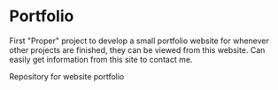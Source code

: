 # Portfolio

First "Proper" project to develop a small portfolio website for whenever other projects are finished, 
they can be viewed from this website. Can easily get information from this site to contact me.

Repository for website portfolio
